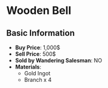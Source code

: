 # Wooden Bell

## Basic Information

- **Buy Price**: 1,000$
- **Sell Price**: 500$
- **Sold by Wandering Salesman**: NO
- **Materials**:
  - Gold Ingot
  - Branch x 4